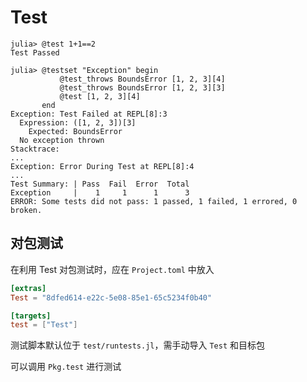 # Test
```julia-repl
julia> @test 1+1==2
Test Passed

julia> @testset "Exception" begin
           @test_throws BoundsError [1, 2, 3][4]
           @test_throws BoundsError [1, 2, 3][3]
           @test [1, 2, 3][4]
       end
Exception: Test Failed at REPL[8]:3
  Expression: ([1, 2, 3])[3]
    Expected: BoundsError
  No exception thrown
Stacktrace:
...
Exception: Error During Test at REPL[8]:4
...
Test Summary: | Pass  Fail  Error  Total
Exception     |    1     1      1      3
ERROR: Some tests did not pass: 1 passed, 1 failed, 1 errored, 0 broken.
```

## 对包测试
在利用 Test 对包测试时，应在 `Project.toml` 中放入
```toml
[extras]
Test = "8dfed614-e22c-5e08-85e1-65c5234f0b40"

[targets]
test = ["Test"]
```

测试脚本默认位于 `test/runtests.jl`，需手动导入 `Test` 和目标包

可以调用 `Pkg.test` 进行测试

